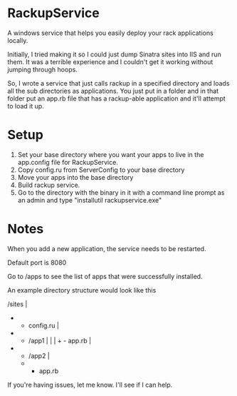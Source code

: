 RackupService
=============

A windows service that helps you easily deploy your rack applications locally.

Initially, I tried making it so I could just dump Sinatra sites into IIS and run them.
It was a terrible experience and I couldn't get it working without jumping through hoops.

So, I wrote a service that just calls rackup in a specified directory and loads all the sub directories
as applications. You just put in a folder and in that folder put an app.rb file that has a rackup-able
application and it'll attempt to load it up.

Setup
=====

1. Set your base directory where you want your apps to live in the app.config file for RackupService.
2. Copy config.ru from ServerConfig to your base directory
3. Move your apps into the base directory
3. Build rackup service.
4. Go to the directory with the binary in it with a command line prompt as an admin and type "installutil rackupservice.exe"

Notes
=====

When you add a new application, the service needs to be restarted.

Default port is 8080

Go to /apps to see the list of apps that were successfully installed.

An example directory structure would look like this

/sites
|
+ - config.ru
|
+ - /app1
| |
| + - app.rb
|
+ - /app2
  |
  + - app.rb
  
If you're having issues, let me know. I'll see if I can help.
